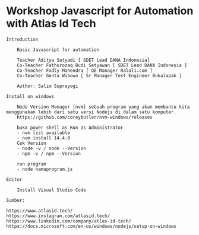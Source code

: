 # Workshop Javascript for Automation with Atlas Id Tech

    Introduction

        Basic Javascript for automation

        Teacher Aditya Setyadi [ SDET Lead DANA Indonesia]
        Co-Teacher Fathurozaq Budi Setyawan [ SDET Lead DANA Indonesia ]
        Co-Teacher Fadly Mahendra [ QE Manager Ralali.com ]
        Co-Teacher Genta Wibowo [ Sr Manager Test Engineer Bukalapak ]

        Author: Salim Suprayogi
        
    Install on windows

        Node Version Manager [nvm] sebuah program yang akan membantu kita menggunakan lebih dari satu versi Nodejs di dalam satu komputer.
        https://github.com/coreybutler/nvm-windows/releases

        buka power shell as Run as Administrator
        - nvm list available
        - nvm install 14.4.0
        Cek Version
        - node -v / node --Version
        - npm -v / npm --Version

        run program
        - node namaprogram.js

    Editor

        Install Visual Studio Code

    Sumber:

    https://www.atlasid.tech/
    https://www.instagram.com/atlasid.tech/
    https://www.linkedin.com/company/atlas-id-tech/
    https://docs.microsoft.com/en-us/windows/nodejs/setup-on-windows



